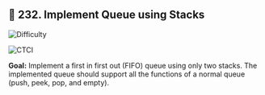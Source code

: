 ## 🧩 232. Implement Queue using Stacks


<p>
  <img alt="Difficulty" src="https://img.shields.io/badge/Difficulty-Easy-2ecc71?style=for-the-badge">
  
  <img alt="CTCI" src="https://img.shields.io/badge/Source-CTCI (3.4)
-1e90ff?style=for-the-badge">
</p>

**Goal:** Implement a first in first out (FIFO) queue using only two stacks. The implemented queue should support all the functions of a normal queue (push, peek, pop, and empty).
